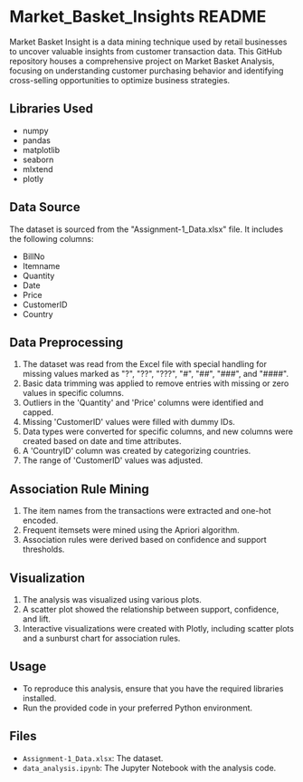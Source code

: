 # Market_Basket_Insights README
Market Basket Insight is a data mining technique used by retail businesses to uncover valuable insights from customer transaction data. This GitHub repository houses a comprehensive project on Market Basket Analysis, focusing on understanding customer purchasing behavior and identifying cross-selling opportunities to optimize business strategies.

## Libraries Used
- numpy
- pandas
- matplotlib
- seaborn
- mlxtend
- plotly

## Data Source
The dataset is sourced from the "Assignment-1_Data.xlsx" file. It includes the following columns:
- BillNo
- Itemname
- Quantity
- Date
- Price
- CustomerID
- Country

## Data Preprocessing
1. The dataset was read from the Excel file with special handling for missing values marked as "?", "??", "???", "#", "##", "###", and "####".
2. Basic data trimming was applied to remove entries with missing or zero values in specific columns.
3. Outliers in the 'Quantity' and 'Price' columns were identified and capped.
4. Missing 'CustomerID' values were filled with dummy IDs.
5. Data types were converted for specific columns, and new columns were created based on date and time attributes.
6. A 'CountryID' column was created by categorizing countries.
7. The range of 'CustomerID' values was adjusted.

## Association Rule Mining
1. The item names from the transactions were extracted and one-hot encoded.
2. Frequent itemsets were mined using the Apriori algorithm.
3. Association rules were derived based on confidence and support thresholds.

## Visualization
1. The analysis was visualized using various plots.
2. A scatter plot showed the relationship between support, confidence, and lift.
3. Interactive visualizations were created with Plotly, including scatter plots and a sunburst chart for association rules.

## Usage
- To reproduce this analysis, ensure that you have the required libraries installed.
- Run the provided code in your preferred Python environment.

## Files
- `Assignment-1_Data.xlsx`: The dataset.
- `data_analysis.ipynb`: The Jupyter Notebook with the analysis code.
